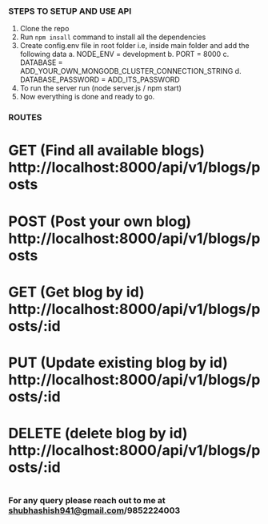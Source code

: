 ### STEPS TO SETUP AND USE API

1. Clone the repo
2. Run `npm insall` command to install all the dependencies
3. Create config.env file in root folder i.e, inside main folder and add the following data
   a. NODE_ENV = development
   b. PORT = 8000
   c. DATABASE = ADD_YOUR_OWN_MONGODB_CLUSTER_CONNECTION_STRING
   d. DATABASE_PASSWORD = ADD_ITS_PASSWORD
4. To run the server run (node server.js / npm start)
5. Now everything is done and ready to go.

### ROUTES

# GET (Find all available blogs) http://localhost:8000/api/v1/blogs/posts

# POST (Post your own blog) http://localhost:8000/api/v1/blogs/posts

# GET (Get blog by id) http://localhost:8000/api/v1/blogs/posts/:id

# PUT (Update existing blog by id) http://localhost:8000/api/v1/blogs/posts/:id

# DELETE (delete blog by id) http://localhost:8000/api/v1/blogs/posts/:id

#

### For any query please reach out to me at shubhashish941@gmail.com/9852224003
